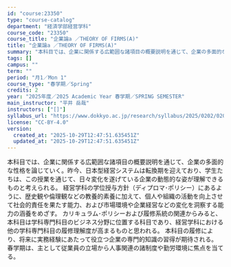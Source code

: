 ```yaml
---
id: "course:23350"
type: "course-catalog"
department: "経済学部経営学科"
course_code: "23350"
course_title: "企業論a ／THEORY OF FIRMS(A)"
title: "企業論a ／THEORY OF FIRMS(A)"
summary: "本科目では、企業に関係する広範囲な諸項目の概要説明を通じて、企業の多面的な性格を論じていく。昨今、日本型経営システムは転換期を迎えており、学生たちは、この授業を通じて、日々変化を遂げている企業の動態的な姿が理解できるものと考えられる。 経営…"
tags: []
campus: ""
term: ""
period: "月1／Mon 1"
course_type: "春学期／Spring"
credits: 2
year: "2025年度／2025 Academic Year 春学期／SPRING SEMESTER"
main_instructor: "平井 岳哉"
instructors: ["[]"]
syllabus_url: "https://www.dokkyo.ac.jp/research/syllabus/2025/0202/0202_23350_ja_JP.html"
license: "CC-BY-4.0"
version:
  created_at: "2025-10-29T12:47:51.635451Z"
  updated_at: "2025-10-29T12:47:51.635451Z"
---
```

本科目では、企業に関係する広範囲な諸項目の概要説明を通じて、企業の多面的な性格を論じていく。昨今、日本型経営システムは転換期を迎えており、学生たちは、この授業を通じて、日々変化を遂げている企業の動態的な姿が理解できるものと考えられる。 経営学科の学位授与方針（ディプロマ･ポリシー）にあるように、歴史観や倫理観などの教養的素養に加えて、個人や組織の活動を向上させて社会的責任を果たす能力、および市場環境や企業経営などの変化を洞察する能力の涵養をめざす。 カリキュラム･ポリシーおよび履修系統の関連からみると、本科目は学科専門科目のビジネス分野に位置する科目であり、経営学科における他の学科専門科目の履修理解度が高まるものと思われる。 本科目の履修により、将来に実務経験にあたって役立つ企業の専門的知識の習得が期待される。 春学期は、主として従業員の立場から人事関連の諸制度や勤労環境に焦点を当てる。
